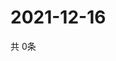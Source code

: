 # 2021-12-16
  共 0条

  <!-- BEGIN -->
  <!-- 最后更新时间Thu Dec 16 2021 03:03:52 GMT+0000 (Coordinated Universal Time) -->
  
  <!-- END -->
  
  